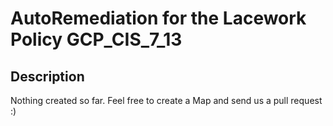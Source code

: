 # AutoRemediation for the Lacework Policy GCP_CIS_7_13

## Description
Nothing created so far. Feel free to create a Map and send us a pull request :)
